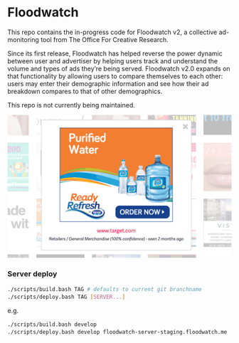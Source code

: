 # Floodwatch

This repo contains the in-progress code for Floodwatch v2, a collective ad-monitoring tool from The Office For Creative Research.
 
Since its first release, Floodwatch has helped reverse the power dynamic between user and advertiser by helping users track and understand the volume and types of ads they’re being served. Floodwatch v2.0 expands on that functionality by allowing users to compare themselves to each other: users may enter their demographic information and see how their ad breakdown compares to that of other demographics.

This repo is not currently being maintained.

![comparison](/doc-images/4d.png)

### Server deploy

```bash
./scripts/build.bash TAG # defaults to current git branchname
./scripts/deploy.bash TAG [SERVER...]
```

e.g.

```bash
./scripts/build.bash develop
./scripts/deploy.bash develop floodwatch-server-staging.floodwatch.me
```

